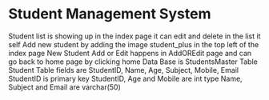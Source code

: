 # Student Management System
Student list is showing up in the index page it can edit and delete in the list it self
Add new student by adding the image student_plus in the top left of the index page
New Student Add or Edit happens in AddOREdit page and can go back to home page by clicking home
Data Base is StudentsMaster
Table Student 
Table fields are StudentID, Name, Age, Subject, Mobile, Email
StudentID is primary key
StudentID, Age and Mobile are int type
Name, Subject and Email are varchar(50)
